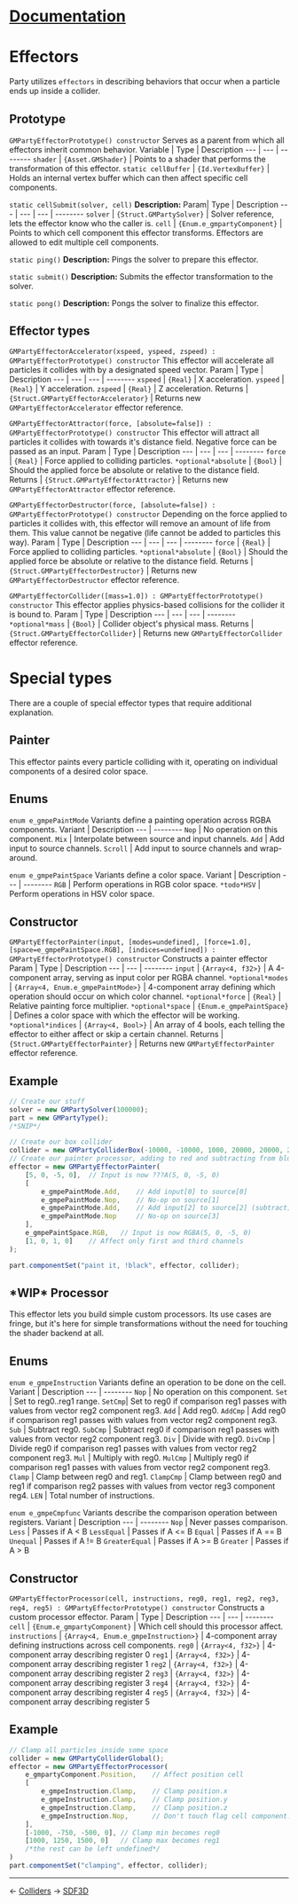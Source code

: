 ﻿# [Documentation](docs/documentation.md)
# Effectors
Party utilizes `effectors` in describing behaviors that occur when a particle ends up inside a collider.

## Prototype
`GMPartyEffectorPrototype() constructor`
Serves as a parent from which all effectors inherit common behavior.
Variable | Type | Description
--- | --- | --------
`shader` | `{Asset.GMShader}` | Points to a shader that performs the transformation of this effector.
`static cellBuffer` | `{Id.VertexBuffer}` | Holds an internal vertex buffer which can then affect specific cell components.

`static cellSubmit(solver, cell)`
**Description:** 
Param| Type | Description
--- | --- | --- | --------
`solver` | `{Struct.GMPartySolver}` | Solver reference, lets the effector know who the caller is.
`cell` | `{Enum.e_gmpartyComponent}` | Points to which cell component this effector transforms. Effectors are allowed to edit multiple cell components.

`static ping()`
**Description:** Pings the solver to prepare this effector.

`static submit()`
**Description:** Submits the effector transformation to the solver.

`static pong()`
**Description:** Pongs the solver to finalize this effector.

## Effector types
`GMPartyEffectorAccelerator(xspeed, yspeed, zspeed) : GMPartyEffectorPrototype() constructor`
This effector will accelerate all particles it collides with by a designated speed vector.
Param | Type | Description
--- | --- | --- | --------
`xspeed` | `{Real}` | X acceleration.
`yspeed` | `{Real}` | Y acceleration.
`zspeed` | `{Real}` | Z acceleration.
Returns | `{Struct.GMPartyEffectorAccelerator}` | Returns new `GMPartyEffectorAccelerator` effector reference.

`GMPartyEffectorAttractor(force, [absolute=false]) : GMPartyEffectorPrototype() constructor`
This effector will attract all particles it collides with towards it's distance field. Negative force can be passed as an input.
Param | Type | Description
--- | --- | --- | --------
`force` | `{Real}` | Force applied to colliding particles.
`*optional*absolute` | `{Bool}` | Should the applied force be absolute or relative to the distance field.
Returns | `{Struct.GMPartyEffectorAttractor}` | Returns new `GMPartyEffectorAttractor` effector reference.

`GMPartyEffectorDestructor(force, [absolute=false]) : GMPartyEffectorPrototype() constructor`
Depending on the force applied to particles it collides with, this effector will remove an amount of life from them. This value cannot be negative (life cannot be added to particles this way).
Param | Type | Description
--- | --- | --- | --------
`force` | `{Real}` | Force applied to colliding particles.
`*optional*absolute` | `{Bool}` | Should the applied force be absolute or relative to the distance field.
Returns | `{Struct.GMPartyEffectorDestructor}` | Returns new `GMPartyEffectorDestructor` effector reference.

`GMPartyEffectorCollider([mass=1.0]) : GMPartyEffectorPrototype() constructor`
This effector applies physics-based collisions for the collider it is bound to.
Param | Type | Description
--- | --- | --- | --------
`*optional*mass` | `{Bool}` | Collider object's physical mass.
Returns | `{Struct.GMPartyEffectorCollider}` | Returns new `GMPartyEffectorCollider` effector reference.

# Special types
There are a couple of special effector types that require additional explanation.
## Painter
This effector paints every particle colliding with it, operating on individual components of a desired color space.

## Enums
`enum e_gmpePaintMode`
Variants define a painting operation across RGBA components.
Variant | Description
--- | --------
`Nop` | No operation on this component.
`Mix` | Interpolate between source and input channels.
`Add` | Add input to source channels.
`Scroll` | Add input to source channels and wrap-around.

`enum e_gmpePaintSpace`
Variants define a color space.
Variant | Description
--- | --------
`RGB` | Perform operations in RGB color space.
`*todo*HSV` | Perform operations in HSV color space.

## Constructor
`GMPartyEffectorPainter(input, [modes=undefined], [force=1.0], [space=e_gmpePaintSpace.RGB], [indices=undefined]) : GMPartyEffectorPrototype() constructor`
Constructs a painter effector
Param | Type | Description
--- | --- | --------
`input` | `{Array<4, f32>}` | A 4-component array, serving as input color per RGBA channel.
`*optional*modes` | `{Array<4, Enum.e_gmpePaintMode>}` | 4-component array defining which operation should occur on which color channel.
`*optional*force` | `{Real}` | Relative painting force multiplier.
`*optional*space` | `{Enum.e_gmpePaintSpace}` | Defines a color space with which the effector will be working.
`*optional*indices` | `{Array<4, Bool>}` | An array of 4 bools, each telling the effector to either affect or skip a certain channel.
Returns | `{Struct.GMPartyEffectorPainter}` | Returns new `GMPartyEffectorPainter` effector reference.

## Example
```js
// Create our stuff
solver = new GMPartySolver(100000);
part = new GMPartyType();
/*SNIP*/

// Create our box collider
collider = new GMPartyColliderBox(-10000, -10000, 1000, 20000, 20000, 256);
// Create our painter processor, adding to red and subtracting from blue
effector = new GMPartyEffectorPainter(
	[5, 0, -5, 0],	// Input is now ???A(5, 0, -5, 0)
	[
		e_gmpePaintMode.Add,	// Add input[0] to source[0]
		e_gmpePaintMode.Nop,	// No-op on source[1]
		e_gmpePaintMode.Add,	// Add input[2] to source[2] (subtract)
		e_gmpePaintMode.Nop		// No-op on source[3]
	],
	e_gmpePaintSpace.RGB,	// Input is now RGBA(5, 0, -5, 0)
	[1, 0, 1, 0]	// Affect only first and third channels
);

part.componentSet("paint it, !black", effector, collider);
```

## \*WIP\* Processor
This effector lets you build simple custom processors. Its use cases are fringe, but it's here for simple transformations without the need for touching the shader backend at all.

## Enums
`enum e_gmpeInstruction`
Variants define an operation to be done on the cell.
Variant | Description
--- | --------
`Nop` | No operation on this component.
`Set` | Set to reg0..reg1 range.
`SetCmp`| Set to reg0 if comparison reg1 passes with values from vector reg2 component reg3.
`Add` | Add reg0.
`AddCmp` | Add reg0 if comparison reg1 passes with values from vector reg2 component reg3.
`Sub` | Subtract reg0.
`SubCmp` | Subtract reg0 if comparison reg1 passes with values from vector reg2 component reg3.
`Div` | Divide with reg0.
`DivCmp` | Divide reg0 if comparison reg1 passes with values from vector reg2 component reg3.
`Mul` | Multiply with reg0.
`MulCmp` | Multiply reg0 if comparison reg1 passes with values from vector reg2 component reg3.
`Clamp` | Clamp between reg0 and reg1.
`ClampCmp` | Clamp between reg0 and reg1 if comparison reg2 passes with values from vector reg3 component reg4.
`LEN` | Total number of instructions.

`enum e_gmpeCmpfunc`
Variants describe the comparison operation between registers.
Variant | Description
--- | --------
`Nop` | Never passes comparison.
`Less` | Passes if A < B
`LessEqual` | Passes if A <= B
`Equal` | Passes if A == B
`Unequal` | Passes if A != B
`GreaterEqual` | Passes if A >= B
`Greater` | Passes if A > B

## Constructor
`GMPartyEffectorProcessor(cell, instructions, reg0, reg1, reg2, reg3, reg4, reg5) : GMPartyEffectorPrototype() constructor`
Constructs a custom processor effector.
Param | Type | Description
--- | --- | --------
`cell` | `{Enum.e_gmpartyComponent}` | Which cell should this processor affect.
`instructions` | `{Array<4, Enum.e_gmpeInstruction>}` | 4-component array defining instructions across cell components.
`reg0` | `{Array<4, f32>}` | 4-component array describing register 0
`reg1` | `{Array<4, f32>}` | 4-component array describing register 1
`reg2` | `{Array<4, f32>}` | 4-component array describing register 2
`reg3` | `{Array<4, f32>}` | 4-component array describing register 3
`reg4` | `{Array<4, f32>}` | 4-component array describing register 4
`reg5` | `{Array<4, f32>}` | 4-component array describing register 5

## Example
```js
// Clamp all particles inside some space
collider = new GMPartyColliderGlobal();
effector = new GMPartyEffectorProcessor(
	e_gmpartyComponent.Position,	// Affect position cell
	[
		e_gmpeInstruction.Clamp,	// Clamp position.x
		e_gmpeInstruction.Clamp,	// Clamp position.y
		e_gmpeInstruction.Clamp,	// Clamp position.z
		e_gmpeInstruction.Nop,		// Don't touch flag cell component!
	],
	[-1000, -750, -500, 0],	// Clamp min becomes reg0
	[1000, 1250, 1500, 0]	// Clamp max becomes reg1
	/*the rest can be left undefined*/
)
part.componentSet("clamping", effector, collider);
```
---
<- [Colliders](docs/dev/colliders.md)
-> [SDF3D](docs/dev/sdfs.md)
